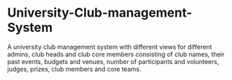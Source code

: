# University-Club-management-System
A university club management system with different views for different admins, club heads and club core members consisting of club names, their past events, budgets and venues, number of participants and volunteers, judges, prizes, club members and core teams.
